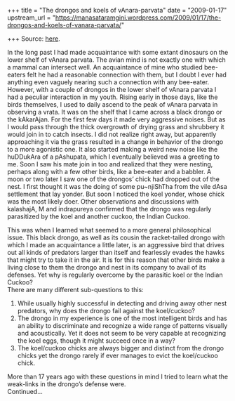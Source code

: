 +++
title = "The drongos and koels of vAnara-parvata"
date = "2009-01-17"
upstream_url = "https://manasataramgini.wordpress.com/2009/01/17/the-drongos-and-koels-of-vanara-parvata/"

+++
Source: [here](https://manasataramgini.wordpress.com/2009/01/17/the-drongos-and-koels-of-vanara-parvata/).

In the long past I had made acquaintance with some extant dinosaurs on
the lower shelf of vAnara parvata. The avian mind is not exactly one
with which a mammal can intersect well. An acquaintance of mine who
studied bee-eaters felt he had a reasonable connection with them, but I
doubt I ever had anything even vaguely nearing such a connection with
any bee-eater. However, with a couple of drongos in the lower shelf of
vAnara parvata I had a peculiar interaction in my youth. Rising early in
those days, like the birds themselves, I used to daily ascend to the
peak of vAnara parvata in observing a vrata. It was on the shelf that I
came across a black drongo or the kAkarAjan. For the first few days it
made very aggressive noises. But as I would pass through the thick
overgrowth of drying grass and shrubbery it would join in to catch
insects. I did not realize right away, but apparently approaching it via
the grass resulted in a change in behavior of the drongo to a more
agonistic one. It also started making a weird new noise like the
huDDukAra of a pAshupata, which I eventually believed was a greeting to
me. Soon I saw his mate join in too and realized that they were nesting,
perhaps along with a few other birds, like a bee-eater and a babbler. A
moon or two later I saw one of the drongos’ chick had dropped out of the
nest. I first thought it was the doing of some pu\~njiShTha from the
vile dAsa settlement that lay yonder. But soon I noticed the koel
yonder, whose chick was the most likely doer. Other observations and
discussions with kalashajA, M and indrapureya confirmed that the drongo
was regularly parasitized by the koel and another cuckoo, the Indian
Cuckoo.

This was when I learned what seemed to a more general philosophical
issue. This black drongo, as well as its cousin the racket-tailed drongo
with which I made an acquaintance a little later, is an aggressive bird
that drives out all kinds of predators larger than itself and fearlessly
evades the hawks that might try to take it in the air. It is for this
reason that other birds make a living close to them the drongo and nest
in its company to avail of its defenses. Yet why is regularly overcome
by the parasitic koel or the Indian Cuckoo?  
There are many different sub-questions to this:  
1) While usually highly successful in detecting and driving away other
nest predators, why does the drongo fail against the koel/cuckoo?  
2) The drongo in my experience is one of the most intelligent birds and
has an ability to discriminate and recognize a wide range of patterns
visually and acoustically. Yet it does not seem to be very capable at
recognizing the koel eggs, though it might succeed once in a way?  
3) The koel/cuckoo chicks are always bigger and distinct from the drongo
chicks yet the drongo rarely if ever manages to evict the koel/cuckoo
chick.

More than 17 years ago with these questions in mind I tried to learn
what the weak-links in the drongo’s defense were.  
Continued…

